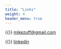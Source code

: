 ```yaml
---
title: "Links"
weight: 4
header_menu: true
---
```


{{<icon class="fa fa-envelope">}}&nbsp;[mikezuff@gmail.com](mailto:mikezuff@gmail.com)

{{<icon class="fa fa-linkedin">}}&nbsp;[linkedin](https://linkedin.com/in/michael-zuffoletti-903b1a3)
